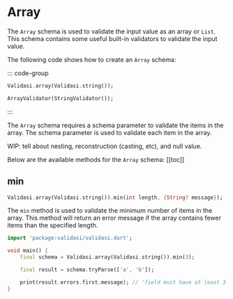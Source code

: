 # Array

The `Array` schema is used to validate the input value as an array or `List`. This schema contains some useful built-in validators to validate the input value.

The following code shows how to create an `Array` schema:

::: code-group

```dart [Using Validasi]
Validasi.array(Validasi.string());
```

```dart [Using Direct Class]
ArrayValidator(StringValidator());
```

:::

The `Array` schema requires a schema parameter to validate the items in the array. The schema parameter is used to validate each item in the array.

WIP: tell about nesting, reconstruction (casting, etc), and null value.

Below are the available methods for the `Array` schema:
[[toc]]

## min

```dart
Validasi.array(Validasi.string()).min(int length, {String? message});
```

The `min` method is used to validate the minimum number of items in the array. This method will return an error message if the array contains fewer items than the specified length.

```dart
import 'package:validasi/validasi.dart';

void main() {
    final schema = Validasi.array(Validasi.string()).min(3);

    final result = schema.tryParse(['a', 'b']);

    print(result.errors.first.message); // 'field must have at least 3 items'
}
```
